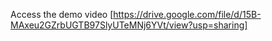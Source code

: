 Access the demo video [https://drive.google.com/file/d/15B-MAxeu2GZrbUGTB97SlyUTeMNj6YVt/view?usp=sharing]
